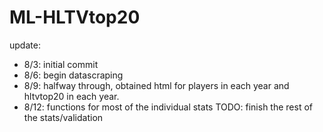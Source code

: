 # ML-HLTVtop20
update:
- 8/3: initial commit
- 8/6: begin datascraping
- 8/9: halfway through, obtained html for players in each year and hltvtop20 in each year.
- 8/12: functions for most of the individual stats
TODO: finish the rest of the stats/validation
